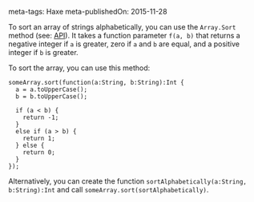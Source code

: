 meta-tags: Haxe
meta-publishedOn: 2015-11-28

To sort an array of strings alphabetically, you can use the `Array.Sort` method (see: [API](http://api.haxe.org/Array.html#sort)). It takes a function parameter `f(a, b)` that returns a negative integer if `a` is greater, zero if `a` and `b` are equal, and a positive integer if `b` is greater.

To sort the array, you can use this method:

```
someArray.sort(function(a:String, b:String):Int {
  a = a.toUpperCase();
  b = b.toUpperCase();

  if (a < b) {
    return -1;
  }
  else if (a > b) {
    return 1;
  } else {
    return 0;
  }
});
```

Alternatively, you can create the function `sortAlphabetically(a:String, b:String):Int` and call `someArray.sort(sortAlphabetically)`.
